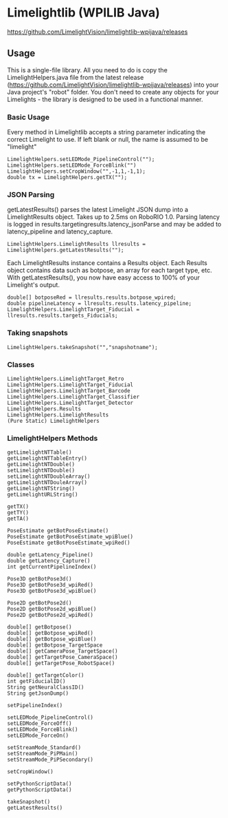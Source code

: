 # Limelightlib (WPILIB Java)
https://github.com/LimelightVision/limelightlib-wpijava/releases
## Usage

This is a single-file library. All you need to do is copy the LimelightHelpers.java file from the latest release (https://github.com/LimelightVision/limelightlib-wpijava/releases) into your Java project's "robot" folder. You don't need to create any objects for your Limelights - the library is designed to be used in a functional manner.

### Basic Usage
Every method in Limelightlib accepts a string parameter indicating the correct Limelight to use. If left blank or null, the name is assumed to be "limelight"
```
LimelightHelpers.setLEDMode_PipelineControl("");
LimelightHelpers.setLEDMode_ForceBlink("")
LimelightHelpers.setCropWindow("",-1,1,-1,1);
double tx = LimelightHelpers.getTX("");
```

### JSON Parsing
getLatestResults() parses the latest Limelight JSON dump into a LimelightResults object.
Takes up to 2.5ms on RoboRIO 1.0. Parsing latency is logged in results.targetingresults.latency_jsonParse and may be added to latency_pipeline and latency_capture.

```
LimelightHelpers.LimelightResults llresults = LimelightHelpers.getLatestResults("");
```
Each LimelightResults instance contains a Results object. Each Results object contains data such as botpose, an array for each target type, etc. With getLatestResults(), you now have easy access to 100% of your Limelight's output.

```
double[] botposeRed = llresults.results.botpose_wpired;
double pipelineLatency = llresults.results.latency_pipeline;
LimelightHelpers.LimelightTarget_Fiducial = llresults.results.targets_Fiducials;
```

### Taking snapshots
```
LimelightHelpers.takeSnapshot("","snapshotname");
```

### Classes
```
LimelightHelpers.LimelightTarget_Retro
LimelightHelpers.LimelightTarget_Fiducial
LimelightHelpers.LimelightTarget_Barcode
LimelightHelpers.LimelightTarget_Classifier
LimelightHelpers.LimelightTarget_Detector
LimelightHelpers.Results
LimelightHelpers.LimelightResults
(Pure Static) LimelightHelpers
```

### LimelightHelpers Methods
```
getLimelightNTTable()
getLimelightNTTableEntry()
getLimelightNTDouble()
setLimelightNTDouble()
setLimelightNTDoubleArray()
getLimelightNTDouleArray()
getLimelightNTString()
getLimelightURLString()

getTX()
getTY()
getTA()

PoseEstimate getBotPoseEstimate()
PoseEstimate getBotPoseEstimate_wpiBlue()
PoseEstimate getBotPoseEstimate_wpiRed()

double getLatency_Pipeline()
double getLatency_Capture()
int getCurrentPipelineIndex()

Pose3D getBotPose3d()
Pose3D getBotPose3d_wpiRed()
Pose3D getBotPose3d_wpiBlue()

Pose2D getBotPose2d()
Pose2D getBotPose2d_wpiBlue()
Pose2D getBotPose2d_wpiRed()

double[] getBotpose()
double[] getBotpose_wpiRed()
double[] getBotpose_wpiBlue()
double[] getBotpose_TargetSpace
double[] getCameraPose_TargetSpace()
double[] getTargetPose_CameraSpace()
double[] getTargetPose_RobotSpace()

double[] getTargetColor()
int getFiducialID()
String getNeuralClassID()
String getJsonDump()

setPipelineIndex()

setLEDMode_PipelineControl()
setLEDMode_ForceOff()
setLEDMode_ForceBlink()
setLEDMode_ForceOn()

setStreamMode_Standard()
setStreamMode_PiPMain()
setStreamMode_PiPSecondary()

setCropWindow()

setPythonScriptData()
getPythonScriptData()

takeSnapshot()
getLatestResults()
```

